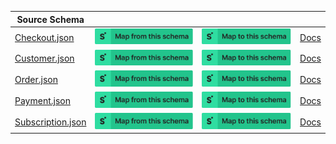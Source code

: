 | Source Schema                                                                                                   |                                                                                                                                                                                                                                                                                                  |                                                                                                                                                                                                                                                                                            |                                             |
| --------------------------------------------------------------------------------------------------------------- | ------------------------------------------------------------------------------------------------------------------------------------------------------------------------------------------------------------------------------------------------------------------------------------------------ | ------------------------------------------------------------------------------------------------------------------------------------------------------------------------------------------------------------------------------------------------------------------------------------------ | ------------------------------------------- |
| [Checkout.json](https://raw.githubusercontent.com/Stedi/registry/main/schemas/square/2.0/Checkout.json)         | [![Map from this schema](/images/MapFromThisSchema.svg)](https://terminal.stedi.com/mappings/import?name=Mapping%20from%20Square's%20Checkout%20schema&referrer=registry-repo&source_json_schema=https://raw.githubusercontent.com/Stedi/registry/main/schemas/square/2.0/Checkout.json)         | [![Map to this schema](/images/MapToThisSchema.svg)](https://terminal.stedi.com/mappings/import?name=Mapping%20to%20Square's%20Checkout%20schema&referrer=registry-repo&target_json_schema=https://raw.githubusercontent.com/Stedi/registry/main/schemas/square/2.0/Checkout.json)         | [Docs](https://developer.squareup.com/docs) |
| [Customer.json](https://raw.githubusercontent.com/Stedi/registry/main/schemas/square/2.0/Customer.json)         | [![Map from this schema](/images/MapFromThisSchema.svg)](https://terminal.stedi.com/mappings/import?name=Mapping%20from%20Square's%20Customer%20schema&referrer=registry-repo&source_json_schema=https://raw.githubusercontent.com/Stedi/registry/main/schemas/square/2.0/Customer.json)         | [![Map to this schema](/images/MapToThisSchema.svg)](https://terminal.stedi.com/mappings/import?name=Mapping%20to%20Square's%20Customer%20schema&referrer=registry-repo&target_json_schema=https://raw.githubusercontent.com/Stedi/registry/main/schemas/square/2.0/Customer.json)         | [Docs](https://developer.squareup.com/docs) |
| [Order.json](https://raw.githubusercontent.com/Stedi/registry/main/schemas/square/2.0/Order.json)               | [![Map from this schema](/images/MapFromThisSchema.svg)](https://terminal.stedi.com/mappings/import?name=Mapping%20from%20Square's%20Order%20schema&referrer=registry-repo&source_json_schema=https://raw.githubusercontent.com/Stedi/registry/main/schemas/square/2.0/Order.json)               | [![Map to this schema](/images/MapToThisSchema.svg)](https://terminal.stedi.com/mappings/import?name=Mapping%20to%20Square's%20Order%20schema&referrer=registry-repo&target_json_schema=https://raw.githubusercontent.com/Stedi/registry/main/schemas/square/2.0/Order.json)               | [Docs](https://developer.squareup.com/docs) |
| [Payment.json](https://raw.githubusercontent.com/Stedi/registry/main/schemas/square/2.0/Payment.json)           | [![Map from this schema](/images/MapFromThisSchema.svg)](https://terminal.stedi.com/mappings/import?name=Mapping%20from%20Square's%20Payment%20schema&referrer=registry-repo&source_json_schema=https://raw.githubusercontent.com/Stedi/registry/main/schemas/square/2.0/Payment.json)           | [![Map to this schema](/images/MapToThisSchema.svg)](https://terminal.stedi.com/mappings/import?name=Mapping%20to%20Square's%20Payment%20schema&referrer=registry-repo&target_json_schema=https://raw.githubusercontent.com/Stedi/registry/main/schemas/square/2.0/Payment.json)           | [Docs](https://developer.squareup.com/docs) |
| [Subscription.json](https://raw.githubusercontent.com/Stedi/registry/main/schemas/square/2.0/Subscription.json) | [![Map from this schema](/images/MapFromThisSchema.svg)](https://terminal.stedi.com/mappings/import?name=Mapping%20from%20Square's%20Subscription%20schema&referrer=registry-repo&source_json_schema=https://raw.githubusercontent.com/Stedi/registry/main/schemas/square/2.0/Subscription.json) | [![Map to this schema](/images/MapToThisSchema.svg)](https://terminal.stedi.com/mappings/import?name=Mapping%20to%20Square's%20Subscription%20schema&referrer=registry-repo&target_json_schema=https://raw.githubusercontent.com/Stedi/registry/main/schemas/square/2.0/Subscription.json) | [Docs](https://developer.squareup.com/docs) |
